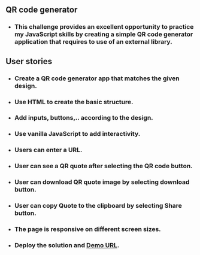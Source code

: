 ## QR code generator
- ### This challenge provides an excellent opportunity to practice my JavaScript skills by creating a simple QR code generator application that requires to use of an external library.

## User stories

- ### Create a QR code generator app that matches the given design.

- ### Use HTML to create the basic structure.

- ### Add inputs, buttons,.. according to the design.

- ### Use vanilla JavaScript to add interactivity.

- ### Users can enter a URL.

- ### User can see a QR quote after selecting the QR code button.

- ### User can download QR quote image by selecting download button.

- ### User can copy Quote to the clipboard by selecting Share button.

- ### The page is responsive on different screen sizes.

- ### Deploy the solution and [Demo URL](https://qr-code-generator-nine-lilac.vercel.app/).